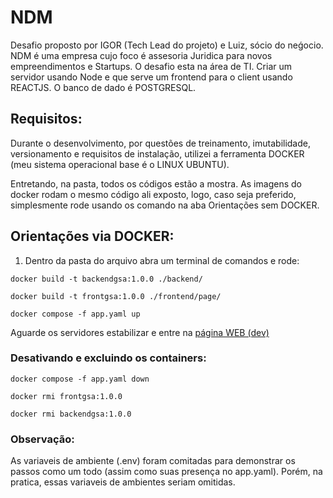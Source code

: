 # NDM
Desafio proposto por IGOR (Tech Lead do projeto) e Luiz, sócio do neǵocio. NDM é uma empresa cujo foco é assesoria Juridica para novos empreendimentos e Startups. O desafio esta na área de TI. Criar um servidor usando Node e que serve um frontend para o client usando REACTJS. O banco de dado é POSTGRESQL.

## Requisitos:
Durante o desenvolvimento, por questões de treinamento, imutabilidade, versionamento e requisitos de instalação, utilizei a ferramenta DOCKER (meu sistema operacional base é o LINUX UBUNTU). 

Entretando, na pasta, todos os códigos estão a mostra. As imagens do docker rodam o mesmo código ali exposto, logo, caso seja preferido, simplesmente rode usando os comando na aba Orientações sem DOCKER. 

## Orientações via DOCKER:
1) Dentro da pasta do arquivo abra um terminal de comandos e rode:
~~~
docker build -t backendgsa:1.0.0 ./backend/
~~~
~~~
docker build -t frontgsa:1.0.0 ./frontend/page/
~~~
~~~
docker compose -f app.yaml up
~~~
Aguarde os servidores estabilizar e entre na [página WEB (dev)](http://localhost:3000/)

### Desativando e excluindo os containers:
~~~
docker compose -f app.yaml down
~~~
~~~
docker rmi frontgsa:1.0.0
~~~
~~~
docker rmi backendgsa:1.0.0
~~~
### Observação:
As variaveis de ambiente (.env) foram comitadas para demonstrar os passos como um todo (assim como suas presença no app.yaml). Porém, na pratica, essas variaveis de ambientes seriam omitidas.